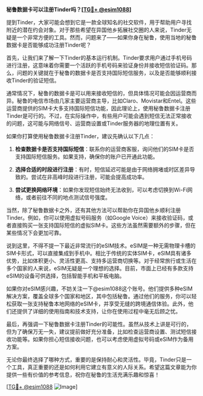 **秘鲁数据卡可以注册Tinder吗？[[TG💪+ @esim1088](https://t.me/s/esim1088)]**

提到Tinder，大家可能会想到它是一款全球知名的社交软件，用于帮助用户寻找附近的潜在约会对象。对于那些希望在异国他乡拓展社交圈的人来说，Tinder无疑是一个非常方便的工具。然而，问题来了——如果你身在秘鲁，使用当地的秘鲁数据卡是否能够成功注册Tinder呢？

首先，让我们来了解一下Tinder的基本运行机制。Tinder要求用户通过手机号码进行注册，这意味着你需要一个活跃的手机号码来验证身份并接收短信验证码。那么，问题的关键就在于秘鲁的数据卡是否支持国际短信服务，以及是否能够顺利接收Tinder的验证短信。

通常情况下，秘鲁的数据卡是可以用来接收短信的，但具体情况可能会因运营商而异。秘鲁的电信市场由几家主要运营商主导，比如Claro、Movistar和Entel。这些运营商提供的SIM卡大多支持国际短信功能，因此理论上，使用秘鲁数据卡注册Tinder是可行的。不过，在实际操作中，有些用户可能会遇到短信无法正常接收的问题，这可能与网络信号、运营商设置或Tinder服务器的地理位置有关。

如果你打算使用秘鲁数据卡注册Tinder，建议先确认以下几点：

1. **检查数据卡是否支持国际短信**：联系你的运营商客服，询问他们的SIM卡是否支持国际短信服务。如果支持，确保你的账户已开通此功能。
   
2. **选择合适的时段进行注册**：有时，短信延迟可能是由于网络拥堵或时区差异导致的。尝试在非高峰时段进行注册，可能会提高成功率。

3. **尝试更换网络环境**：如果你发现短信始终无法收到，可以考虑切换到Wi-Fi网络，或者前往不同的地点测试信号强度。

当然，除了秘鲁数据卡之外，还有其他方法可以帮助你在异国他乡顺利注册Tinder。例如，你可以使用虚拟号码服务（如Google Voice）来接收验证码，或者直接购买一张支持国际短信的虚拟SIM卡。这些方法虽然需要额外的步骤，但在某些情况下会更加可靠。

说到这里，不得不提一下最近非常流行的eSIM技术。eSIM是一种无需物理卡槽的SIM卡形式，可以直接集成到手机中。相比于传统的实体SIM卡，eSIM具有诸多优势，比如体积更小、灵活性更高、支持多运营商切换等。对于经常旅行或生活在多个国家的人来说，eSIM无疑是一个理想的选择。目前，市面上已经有多款支持eSIM的设备可供选择，包括智能手机和平板电脑。

如果你对eSIM感兴趣，不妨关注一下@esim1088这个账号。他们提供多种eSIM解决方案，覆盖全球多个国家和地区，其中包括秘鲁。通过他们的服务，你可以轻松获取一张支持秘鲁本地网络的eSIM卡，并享受无缝的跨境通信体验。此外，他们还提供了详细的使用指南和技术支持，让你在使用过程中毫无后顾之忧。

最后，再强调一下秘鲁数据卡注册Tinder的可能性。虽然从技术上讲是可行的，但为了确保万无一失，建议提前做好充分准备，比如检查运营商设置、测试短信接收功能等。如果你担心短信接收问题，也可以考虑使用虚拟号码或eSIM作为备用方案。

无论你最终选择了哪种方式，重要的是保持耐心和灵活性。毕竟，Tinder只是一个工具，真正重要的还是如何利用它建立有意义的人际关系。希望这篇文章能为你提供一些有价值的参考信息，祝你在秘鲁的生活充满乐趣和惊喜！

[[TG💪+ @esim1088](https://t.me/s/esim1088) ![Image](https://i.postimg.cc/4NQfJmqS/Snipaste-2025-05-13-00-14-12.png)]